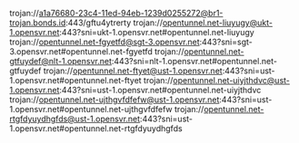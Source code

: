 trojan://a1a76680-23c4-11ed-94eb-1239d0255272@br1-trojan.bonds.id:443/gftu4ytrerty
trojan://opentunnel.net-liuyugy@ukt-1.opensvr.net:443?sni=ukt-1.opensvr.net#opentunnel.net-liuyugy
trojan://opentunnel.net-fgyetfd@sgt-3.opensvr.net:443?sni=sgt-3.opensvr.net#opentunnel.net-fgyetfd
trojan://opentunnel.net-gtfuydef@nlt-1.opensvr.net:443?sni=nlt-1.opensvr.net#opentunnel.net-gtfuydef
trojan://opentunnel.net-ftyet@ust-1.opensvr.net:443?sni=ust-1.opensvr.net#opentunnel.net-ftyet
trojan://opentunnel.net-uiyjthdvc@ust-1.opensvr.net:443?sni=ust-1.opensvr.net#opentunnel.net-uiyjthdvc
trojan://opentunnel.net-ujthgvfdfefw@ust-1.opensvr.net:443?sni=ust-1.opensvr.net#opentunnel.net-ujthgvfdfefw
trojan://opentunnel.net-rtgfdyuydhgfds@ust-1.opensvr.net:443?sni=ust-1.opensvr.net#opentunnel.net-rtgfdyuydhgfds
